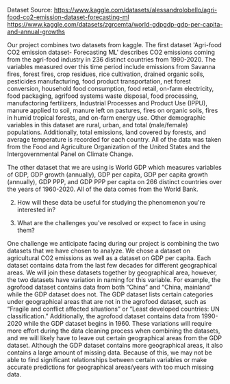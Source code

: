Dataset Source:
https://www.kaggle.com/datasets/alessandrolobello/agri-food-co2-emission-dataset-forecasting-ml
https://www.kaggle.com/datasets/zgrcemta/world-gdpgdp-gdp-per-capita-and-annual-growths

Our project combines two datasets from kaggle. The first dataset 'Agri-food CO2 emission dataset- Forecasting ML' describes CO2 emissions coming from the agri-food industry in 236 distinct countries from 1990-2020. The variables measured over this time period include emissions from Savanna fires, forest fires, crop residues, rice cultivation, drained organic soils, pesticides manufacturing, food product transportation, net forest conversion, household food consumption, food retail, on-farm electricity, food packaging, agrifood systems waste disposal, food processing, manufactoring fertilizers, Industrial Processes and Product Use (IPPU), manure applied to soil, manure left on pastures, fires on organic soils, fires in humid tropical forests, and on-farm energy use. Other demographic variables in this dataset are rural, urban, and total (male/female) populations. Additionally, total emissions, land covered by forests, and average temperature is recorded for each country. All of the data was taken from the Food and Agriculture Organization of the United States and the Intergovernmental Panel on Climate Change.

The other dataset that we are using is World GDP which measures variables of GDP, GDP growth (annually), GDP per capita, GDP per capita growth (annually), GDP PPP, and GDP PPP per capita on 266 distinct countries over the years of 1960-2020. All of the data comes from the World Bank. 


2. How will these data be useful for studying the phenomenon you're interested in?

3. What are the challenges you've resolved or expect to face in using them?

One challenge we anticipate facing during our project is combining the two datasets that we 
have chosen to analyze. We chose a dataset on agricultural CO2 emissions as well as a dataset on 
GDP per capita. Each dataset contains data from the last few decades for different geographical 
areas. We will join these datasets together by geographical area, however, the two datasets have 
variation in naming for this variable. For example, the agrofood dataset contains data from both 
“China” and “China, mainland” while the GDP dataset does not. The GDP dataset lists certain categories
under geographical areas that are not in the agrofood dataset, such as “Fragile and conflict affected 
situations” or “Least developed countries: UN classification.” Additionally, the agrofood dataset 
contains data from 1990-2020 while the GDP dataset begins in 1960. These variations will require more 
effort during the data cleaning process when combining the datasets, and we will likely have to leave 
out certain geographical areas from the GDP dataset. Although the GDP dataset contains more geographical 
areas, it also contains a large amount of missing data. Because of this, we may not be able to find 
significant relationships between certain variables or make accurate predictions for geographical 
areas/years with too much missing data. 
